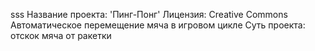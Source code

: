 sss
Название проекта: 'Пинг-Понг'
Лицензия: Creative Commons
Автоматическое перемещение мяча в игровом цикле
Суть проекта: отскок мяча от ракетки

